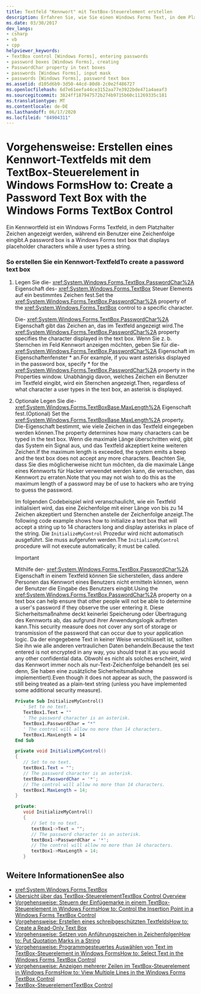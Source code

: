 ```yaml
---
title: Textfeld "Kennwort" mit TextBox-Steuerelement erstellen
description: Erfahren Sie, wie Sie einen Windows Forms Text, in dem Platzhalter Zeichen angezeigt werden, bei der typeinfügezeichen-Zeichenfolge.
ms.date: 03/30/2017
dev_langs:
- csharp
- vb
- cpp
helpviewer_keywords:
- TextBox control [Windows Forms], entering passwords
- password boxes [Windows Forms], creating
- PasswordChar property in text boxes
- passwords [Windows Forms], input mask
- passwords [Windows Forms], password text box
ms.assetid: d105d6b9-3d50-44cd-80d8-2c0e2f486727
ms.openlocfilehash: 6d7e61eefa44ce3152aa77e3922bde471a4aeaf3
ms.sourcegitcommit: 3824ff187947572b274b9715b60c11269335c181
ms.translationtype: MT
ms.contentlocale: de-DE
ms.lasthandoff: 06/17/2020
ms.locfileid: "84904311"
---
```

# <a name="how-to-create-a-password-text-box-with-the-windows-forms-textbox-control"></a><span data-ttu-id="95802-103">Vorgehensweise: Erstellen eines Kennwort-Textfelds mit dem TextBox-Steuerelement in Windows Forms</span><span class="sxs-lookup"><span data-stu-id="95802-103">How to: Create a Password Text Box with the Windows Forms TextBox Control</span></span>

<span data-ttu-id="95802-104">Ein Kennwortfeld ist ein Windows Forms Textfeld, in dem Platzhalter Zeichen angezeigt werden, während ein Benutzer eine Zeichenfolge eingibt.</span><span class="sxs-lookup"><span data-stu-id="95802-104">A password box is a Windows Forms text box that displays placeholder characters while a user types a string.</span></span>

### <a name="to-create-a-password-text-box"></a><span data-ttu-id="95802-105">So erstellen Sie ein Kennwort-Textfeld</span><span class="sxs-lookup"><span data-stu-id="95802-105">To create a password text box</span></span>

1. <span data-ttu-id="95802-106">Legen Sie die- <xref:System.Windows.Forms.TextBox.PasswordChar%2A> Eigenschaft des- <xref:System.Windows.Forms.TextBox> Steuer Elements auf ein bestimmtes Zeichen fest.</span><span class="sxs-lookup"><span data-stu-id="95802-106">Set the <xref:System.Windows.Forms.TextBox.PasswordChar%2A> property of the <xref:System.Windows.Forms.TextBox> control to a specific character.</span></span>

    <span data-ttu-id="95802-107">Die- <xref:System.Windows.Forms.TextBox.PasswordChar%2A> Eigenschaft gibt das Zeichen an, das im Textfeld angezeigt wird.</span><span class="sxs-lookup"><span data-stu-id="95802-107">The <xref:System.Windows.Forms.TextBox.PasswordChar%2A> property specifies the character displayed in the text box.</span></span> <span data-ttu-id="95802-108">Wenn Sie z. b. Sternchen im Feld Kennwort anzeigen möchten, geben Sie für die- <xref:System.Windows.Forms.TextBox.PasswordChar%2A> Eigenschaft im Eigenschaftenfenster \* an.</span><span class="sxs-lookup"><span data-stu-id="95802-108">For example, if you want asterisks displayed in the password box, specify \* for the <xref:System.Windows.Forms.TextBox.PasswordChar%2A> property in the Properties window.</span></span> <span data-ttu-id="95802-109">Unabhängig davon, welches Zeichen ein Benutzer im Textfeld eingibt, wird ein Sternchen angezeigt.</span><span class="sxs-lookup"><span data-stu-id="95802-109">Then, regardless of what character a user types in the text box, an asterisk is displayed.</span></span>

2. <span data-ttu-id="95802-110">Optionale Legen Sie die- <xref:System.Windows.Forms.TextBoxBase.MaxLength%2A> Eigenschaft fest.</span><span class="sxs-lookup"><span data-stu-id="95802-110">(Optional) Set the <xref:System.Windows.Forms.TextBoxBase.MaxLength%2A> property.</span></span> <span data-ttu-id="95802-111">Die-Eigenschaft bestimmt, wie viele Zeichen in das Textfeld eingegeben werden können.</span><span class="sxs-lookup"><span data-stu-id="95802-111">The property determines how many characters can be typed in the text box.</span></span> <span data-ttu-id="95802-112">Wenn die maximale Länge überschritten wird, gibt das System ein Signal aus, und das Textfeld akzeptiert keine weiteren Zeichen.</span><span class="sxs-lookup"><span data-stu-id="95802-112">If the maximum length is exceeded, the system emits a beep and the text box does not accept any more characters.</span></span> <span data-ttu-id="95802-113">Beachten Sie, dass Sie dies möglicherweise nicht tun möchten, da die maximale Länge eines Kennworts für Hacker verwendet werden kann, die versuchen, das Kennwort zu erraten.</span><span class="sxs-lookup"><span data-stu-id="95802-113">Note that you may not wish to do this as the maximum length of a password may be of use to hackers who are trying to guess the password.</span></span>

    <span data-ttu-id="95802-114">Im folgenden Codebeispiel wird veranschaulicht, wie ein Textfeld initialisiert wird, das eine Zeichenfolge mit einer Länge von bis zu 14 Zeichen akzeptiert und Sternchen anstelle der Zeichenfolge anzeigt.</span><span class="sxs-lookup"><span data-stu-id="95802-114">The following code example shows how to initialize a text box that will accept a string up to 14 characters long and display asterisks in place of the string.</span></span> <span data-ttu-id="95802-115">Die `InitializeMyControl` Prozedur wird nicht automatisch ausgeführt. Sie muss aufgerufen werden.</span><span class="sxs-lookup"><span data-stu-id="95802-115">The `InitializeMyControl` procedure will not execute automatically; it must be called.</span></span>

    > [!IMPORTANT]
    > <span data-ttu-id="95802-116">Mithilfe der- <xref:System.Windows.Forms.TextBox.PasswordChar%2A> Eigenschaft in einem Textfeld können Sie sicherstellen, dass andere Personen das Kennwort eines Benutzers nicht ermitteln können, wenn der Benutzer die Eingabe des Benutzers eingibt.</span><span class="sxs-lookup"><span data-stu-id="95802-116">Using the <xref:System.Windows.Forms.TextBox.PasswordChar%2A> property on a text box can help ensure that other people will not be able to determine a user's password if they observe the user entering it.</span></span> <span data-ttu-id="95802-117">Diese Sicherheitsmaßnahme deckt keinerlei Speicherung oder Übertragung des Kennworts ab, das aufgrund ihrer Anwendungslogik auftreten kann.</span><span class="sxs-lookup"><span data-stu-id="95802-117">This security measure does not cover any sort of storage or transmission of the password that can occur due to your application logic.</span></span> <span data-ttu-id="95802-118">Da der eingegebene Text in keiner Weise verschlüsselt ist, sollten Sie ihn wie alle anderen vertraulichen Daten behandeln.</span><span class="sxs-lookup"><span data-stu-id="95802-118">Because the text entered is not encrypted in any way, you should treat it as you would any other confidential data.</span></span> <span data-ttu-id="95802-119">Obwohl es nicht als solches erscheint, wird das Kennwort immer noch als nur-Text-Zeichenfolge behandelt (es sei denn, Sie haben eine zusätzliche Sicherheitsmaßnahme implementiert).</span><span class="sxs-lookup"><span data-stu-id="95802-119">Even though it does not appear as such, the password is still being treated as a plain-text string (unless you have implemented some additional security measure).</span></span>

    ```vb
    Private Sub InitializeMyControl()
       ' Set to no text.
       TextBox1.Text = ""
       ' The password character is an asterisk.
       TextBox1.PasswordChar = "*"
       ' The control will allow no more than 14 characters.
       TextBox1.MaxLength = 14
    End Sub
    ```

    ```csharp
    private void InitializeMyControl()
    {
       // Set to no text.
       textBox1.Text = "";
       // The password character is an asterisk.
       textBox1.PasswordChar = '*';
       // The control will allow no more than 14 characters.
       textBox1.MaxLength = 14;
    }
    ```

    ```cpp
    private:
       void InitializeMyControl()
       {
          // Set to no text.
          textBox1->Text = "";
          // The password character is an asterisk.
          textBox1->PasswordChar = '*';
          // The control will allow no more than 14 characters.
          textBox1->MaxLength = 14;
       }
    ```

## <a name="see-also"></a><span data-ttu-id="95802-120">Weitere Informationen</span><span class="sxs-lookup"><span data-stu-id="95802-120">See also</span></span>

- <xref:System.Windows.Forms.TextBox>
- [<span data-ttu-id="95802-121">Übersicht über das TextBox-Steuerelement</span><span class="sxs-lookup"><span data-stu-id="95802-121">TextBox Control Overview</span></span>](textbox-control-overview-windows-forms.md)
- [<span data-ttu-id="95802-122">Vorgehensweise: Steuern der Einfügemarke in einem TextBox-Steuerelement in Windows Forms</span><span class="sxs-lookup"><span data-stu-id="95802-122">How to: Control the Insertion Point in a Windows Forms TextBox Control</span></span>](how-to-control-the-insertion-point-in-a-windows-forms-textbox-control.md)
- [<span data-ttu-id="95802-123">Vorgehensweise: Erstellen eines schreibgeschützten Textfelds</span><span class="sxs-lookup"><span data-stu-id="95802-123">How to: Create a Read-Only Text Box</span></span>](how-to-create-a-read-only-text-box-windows-forms.md)
- [<span data-ttu-id="95802-124">Vorgehensweise: Setzen von Anführungszeichen in Zeichenfolgen</span><span class="sxs-lookup"><span data-stu-id="95802-124">How to: Put Quotation Marks in a String</span></span>](how-to-put-quotation-marks-in-a-string-windows-forms.md)
- [<span data-ttu-id="95802-125">Vorgehensweise: Programmgesteuertes Auswählen von Text im TextBox-Steuerelement in Windows Forms</span><span class="sxs-lookup"><span data-stu-id="95802-125">How to: Select Text in the Windows Forms TextBox Control</span></span>](how-to-select-text-in-the-windows-forms-textbox-control.md)
- [<span data-ttu-id="95802-126">Vorgehensweise: Anzeigen mehrerer Zeilen im TextBox-Steuerelement in Windows Forms</span><span class="sxs-lookup"><span data-stu-id="95802-126">How to: View Multiple Lines in the Windows Forms TextBox Control</span></span>](how-to-view-multiple-lines-in-the-windows-forms-textbox-control.md)
- [<span data-ttu-id="95802-127">TextBox-Steuerelement</span><span class="sxs-lookup"><span data-stu-id="95802-127">TextBox Control</span></span>](textbox-control-windows-forms.md)
